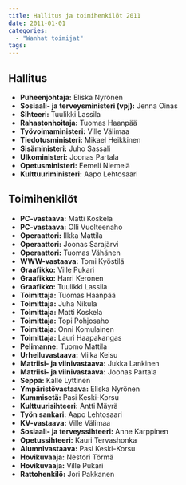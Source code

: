 ```yaml
---
title: Hallitus ja toimihenkilöt 2011
date: 2011-01-01
categories:
  - "Wanhat toimijat"
tags:
---
```



## Hallitus
- **Puheenjohtaja:** Eliska Nyrönen
- **Sosiaali- ja terveysministeri (vpj):** Jenna Oinas
- **Sihteeri:** Tuulikki Lassila
- **Rahastonhoitaja:** Tuomas Haanpää
- **Työvoimaministeri:**	Ville Välimaa
- **Tiedotusministeri:** Mikael Heikkinen
- **Sisäministeri:** Juho Sassali
- **Ulkoministeri:**	Joonas Partala
- **Opetusministeri:**	Eemeli Niemelä
- **Kulttuuriministeri:** Aapo Lehtosaari


## Toimihenkilöt
- **PC-vastaava:** Matti Koskela
- **PC-vastaava:** Olli Vuolteenaho
- **Operaattori:** Ilkka Mattila
- **Operaattori:** Joonas Sarajärvi
- **Operaattori:** Tuomas Vähänen
- **WWW-vastaava:** Tomi Kyöstilä
- **Graafikko:** Ville Pukari
- **Graafikko:** Harri Keronen
- **Graafikko:** Tuulikki Lassila
- **Toimittaja:** Tuomas Haanpää
- **Toimittaja:** Juha Nikula
- **Toimittaja:** Matti Koskela
- **Toimittaja:** Topi Pohjosaho
- **Toimittaja:** Onni Komulainen
- **Toimittaja:** Lauri Haapakangas
- **Pelimanne:** Tuomo Mattila
- **Urheiluvastaava:** Miika Keisu
- **Matriisi- ja viinivastaava:** Jukka Lankinen
- **Matriisi- ja viinivastaava:** Joonas Partala
- **Seppä:** Kalle Lyttinen
- **Ympäristövastaava:** Eliska Nyrönen
- **Kummisetä:** Pasi Keski-Korsu
- **Kulttuurisihteeri:** Antti Mäyrä
- **Työn sankari:** Aapo Lehtosaari
- **KV-vastaava:** Ville Välimaa
- **Sosiaali- ja terveyssihteeri:** Anne Karppinen
- **Opetussihteeri:** Kauri Tervashonka
- **Alumnivastaava:** Pasi Keski-Korsu
- **Hovikuvaaja:** Nestori Törmä
- **Hovikuvaaja:** Ville Pukari
- **Rattohenkilö:** Jori Pakkanen